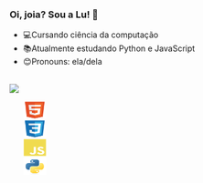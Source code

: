### Oi, joia? Sou a Lu! 👋

-  💻Cursando ciência da computação
-  📚Atualmente estudando Python e JavaScript
-  😊Pronouns: ela/dela 
<br/>
<div>
  <img align="left" height="180em" src="https://github-readme-stats.vercel.app/api?username=luanabot&show_icons=false&theme=midnight-purple"/>
</div>
<div style="list-style-type:none;">
  <ul>
    <br/>
    <img alt="Lu-HTML" height="30" width="40" src="https://raw.githubusercontent.com/devicons/devicon/master/icons/html5/html5-original.svg"><br/>
    <img alt="Lu-CSS" height="30" width="40" src="https://raw.githubusercontent.com/devicons/devicon/master/icons/css3/css3-original.svg"><br/>
    <img alt="Lu-Js" height="30" width="40" src="https://raw.githubusercontent.com/devicons/devicon/master/icons/javascript/javascript-plain.svg"><br/>
    <img alt="Lu-Python" height="30" width="40" src="https://raw.githubusercontent.com/devicons/devicon/master/icons/python/python-original.svg"<br/>
  </ul>
</div>

